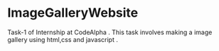 # ImageGalleryWebsite
Task-1 of Internship at CodeAlpha . This task involves making a image gallery using html,css and javascript .
